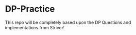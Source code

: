 # DP-Practice

This repo will be completely based upon the DP Questions and implementations from Striver!
